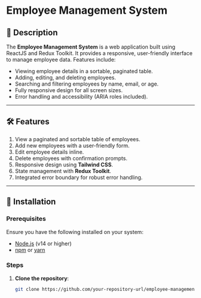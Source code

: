 # Employee Management System

## 📖 Description
The **Employee Management System** is a web application built using ReactJS and Redux Toolkit. It provides a responsive, user-friendly interface to manage employee data. Features include:
- Viewing employee details in a sortable, paginated table.
- Adding, editing, and deleting employees.
- Searching and filtering employees by name, email, or age.
- Fully responsive design for all screen sizes.
- Error handling and accessibility (ARIA roles included).

---

## 🛠️ Features
1. View a paginated and sortable table of employees.
2. Add new employees with a user-friendly form.
3. Edit employee details inline.
4. Delete employees with confirmation prompts.
5. Responsive design using **Tailwind CSS**.
6. State management with **Redux Toolkit**.
7. Integrated error boundary for robust error handling.

---

## 🚀 Installation

### Prerequisites
Ensure you have the following installed on your system:
- [Node.js](https://nodejs.org/) (v14 or higher)
- [npm](https://www.npmjs.com/) or [yarn](https://yarnpkg.com/)

### Steps
1. **Clone the repository**:
   ```bash
   git clone https://github.com/your-repository-url/employee-management.git
